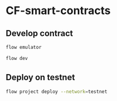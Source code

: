 # CF-smart-contracts


## Develop contract

```sh
flow emulator
```

```sh
flow dev
```

## Deploy on testnet

```sh
flow project deploy --network=testnet
```